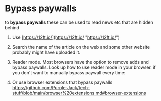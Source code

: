 # Bypass paywalls

to **bypass paywalls** these can be used to read news etc that are hidden behind

1. Use [https://12ft.io/](https://12ft.io/ "https://12ft.io/")

2. Search the name of the article on the web and some other website probably might have uploaded it.

3. Reader mode. Most browsers have the option to remove adds and bypass paywalls. Look up how to use reader mode in your browser. 
   if you don't want to manually bypass paywall every time:

4. Or use browser extensions that bypass paywalls https://github.com/Purple-Jack/tech-stuff/blob/main/browser%20extensions.md#browser-extensions
